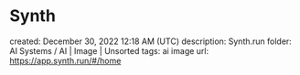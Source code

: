 # Synth

created: December 30, 2022 12:18 AM (UTC)
description: Synth.run
folder: AI Systems / AI | Image | Unsorted
tags: ai image
url: https://app.synth.run/#/home